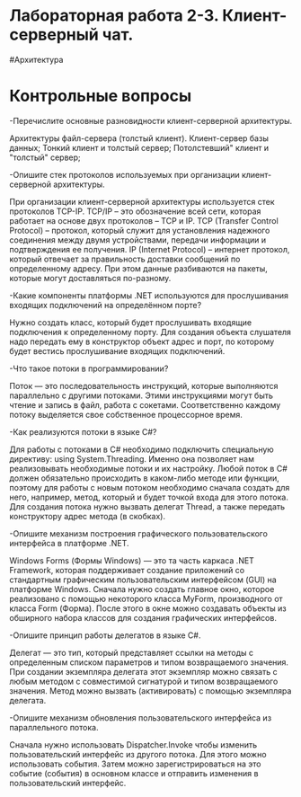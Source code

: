 # Лабораторная работа 2-3. Клиент-серверный чат.
#Архитектура

# Контрольные вопросы
-Перечислите основные разновидности клиент-серверной архитектуры.

 Архитектуры файл-сервера (толстый клиент).
 Клиент-сервер базы данных;
 Тонкий клиент и толстый сервер;
 Потолстевший" клиент и "толстый" сервер;

-Опишите стек протоколов используемых при организации клиент-серверной архитектуры.

При организации клиент-серверной архитектуры используется стек протоколов TCP-IP. TCP/IP – это обозначение всей сети, которая работает на основе двух протоколов – TCP и IP. TCP (Transfer Control Protocol) – протокол, который служит для установления надежного соединения между двумя устройствами, передачи информации и подтверждения ее получения. IP (Internet Protocol) – интернет протокол, который отвечает за правильность доставки сообщений по определенному адресу. При этом данные разбиваются на пакеты, которые могут доставляться по-разному.

-Какие компоненты платформы .NET используются для прослушивания входящих подключений на определённом порте?

Нужно создать класс, который будет прослушивать входящие подключения к определенному порту. Для создания объекта слушателя надо передать ему в конструктор объект адрес и порт, по которому будет вестись прослушивание входящих подключений.

-Что такое потоки в программировании?

Поток — это последовательность инструкций, которые выполняются параллельно с другими потоками. Этими инструкциями могут быть чтение и запись в файл, работа с сокетами. Соответственно каждому потоку выделяется свое собственное процессорное время.

-Как реализуются потоки в языке C#?

Для работы с потоками в C# необходимо подключить специальную директиву: using System.Threading. Именно она позволяет нам реализовывать необходимые потоки и их настройку. Любой поток в C# должен обязательно происходить в каком-либо методе или функции, поэтому для работы с новым потоком необходимо сначала создать для него, например, метод, который и будет точкой входа для этого потока. Для создания потока нужно вызвать делегат Thread, а также передать конструктору адрес метода (в скобках).

-Опишите механизм построения графического пользовательского интерфейса в платформе .NET.

Windows Forms (Формы Windows) — это та часть каркаса .NET Framework, которая поддерживает создание приложений со стандартным графическим пользовательским интерфейсом (GUI) на платформе Windows. Сначала нужно создать главное окно, которое реализовано с помощью некоторого класса MyForm, производного от класса Form (Форма). После этого в окне можно создавать объекты из обширного набора классов для создания графических интерфейсов.

-Опишите принцип работы делегатов в языке C#.

Делегат — это тип, который представляет ссылки на методы с определенным списком параметров и типом возвращаемого значения. При создании экземпляра делегата этот экземпляр можно связать с любым методом с совместимой сигнатурой и типом возвращаемого значения. Метод можно вызвать (активировать) с помощью экземпляра делегата.

-Опишите механизм обновления пользовательского интерфейса из параллельного потока.

Сначала нужно использовать Dispatcher.Invoke чтобы изменить пользовательский интерфейс из другого потока. Для этого можно использовать события. Затем можно зарегистрироваться на это событие (события) в основном классе и отправить изменения в пользовательский интерфейс.
